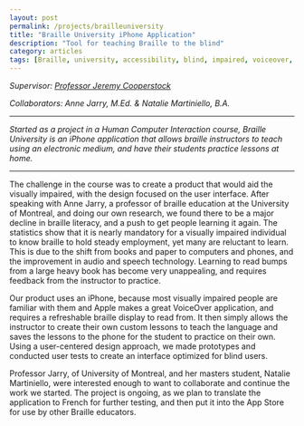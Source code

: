 ```yaml
---
layout: post
permalink: /projects/brailleuniversity
title: "Braille University iPhone Application"
description: "Tool for teaching Braille to the blind"
category: articles
tags: [Braille, university, accessibility, blind, impaired, voiceover, learning, iphone, mobile, application, brailleu, engineering, design, personal, Michael, Elliot, Elliott, MK, MEK, King, McGill, Montreal, Nicholas, Speal, Martin, Mena, HCI, Human, Computer, Interaction, Jeremy, Cooperstock, Anne, Jarry, Natalie, Martiniello]
---
```


*Supervisor: <a markdown="0" target="_blank" href="http://www.cim.mcgill.ca/~jer/">Professor Jeremy Cooperstock</a>*

*Collaborators: Anne Jarry, M.Ed. & Natalie Martiniello, B.A.*

****

*Started as a project in a Human Computer Interaction course, Braille University is an iPhone application that allows braille instructors to teach using an electronic medium, and have their students practice lessons at home.*

***

The challenge in the course was to create a product that would aid the visually impaired, with the design focused on the user interface.  After speaking with Anne Jarry, a professor of braille education at the University of Montreal, and doing our own research, we found there to be a major decline in braille literacy, and a push to get people learning it again.  The statistics show that it is nearly mandatory for a visually impaired individual to know braille to hold steady employment, yet many are reluctant to learn.  This is due to the shift from books and paper to computers and phones, and the improvement in audio and speech technology.  Learning to read bumps from a large heavy book has become very unappealing, and requires feedback from the instructor to practice.


Our product uses an iPhone, because most visually impaired people are familiar with them and Apple makes a great VoiceOver application, and requires a refreshable braille display to read from.  It then simply allows the instructor to create their own custom lessons to teach the language and saves the lessons to the phone for the student to practice on their own.  Using a user-centered design approach, we made prototypes and conducted user tests to create an interface optimized for blind users. 


Professor Jarry, of University of Montreal, and her masters student, Natalie Martiniello, were interested enough to want to collaborate and continue the work we started.  The project is ongoing, as we plan to translate the application to French for further testing, and then put it into the App Store for use by other Braille educators.